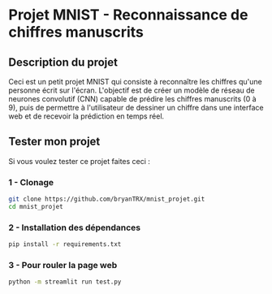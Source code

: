 # Projet MNIST - Reconnaissance de chiffres manuscrits

## Description du projet

Ceci est un petit projet MNIST qui consiste à reconnaître les chiffres qu'une personne écrit sur l'écran.
L'objectif est de créer un modèle de réseau de neurones convolutif (CNN) capable de prédire les chiffres manuscrits (0 à 9), puis de permettre à l'utilisateur de dessiner un chiffre dans une interface web et de recevoir la prédiction en temps réel.

## Tester mon projet

Si vous voulez tester ce projet faites ceci :

### 1 - Clonage

```bash
git clone https://github.com/bryanTRX/mnist_projet.git
cd mnist_projet
```

### 2 - Installation des dépendances

```bash
pip install -r requirements.txt
```

### 3 - Pour rouler la page web

```bash
python -m streamlit run test.py
```
